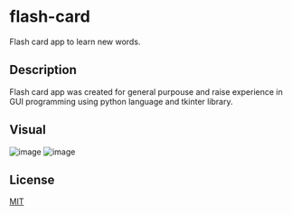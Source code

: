 # flash-card

Flash card app to learn new words.

## Description

Flash card app was created for general purpouse and raise experience in GUI programming using python language and tkinter library.

## Visual
![image](https://user-images.githubusercontent.com/30836373/114772903-08d86300-9d77-11eb-8032-dc715e400f81.png)
![image](https://user-images.githubusercontent.com/30836373/114772928-12fa6180-9d77-11eb-9806-5f019fa4f47e.png)


## License
[MIT](https://choosealicense.com/licenses/mit/)
